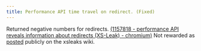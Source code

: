 ```yaml
---
title: Performance API time travel on redirect. (Fixed)
---
```


Returned negative numbers for redirects. [(1157818 - performance API reveals information about redirects (XS-Leak) - chromium)](https://bugs.chromium.org/p/chromium/issues/detail?id=1157818) Not rewarded as [posted](https://github.com/xsleaks/wiki/pull/69) publicly on the xsleaks wiki.
